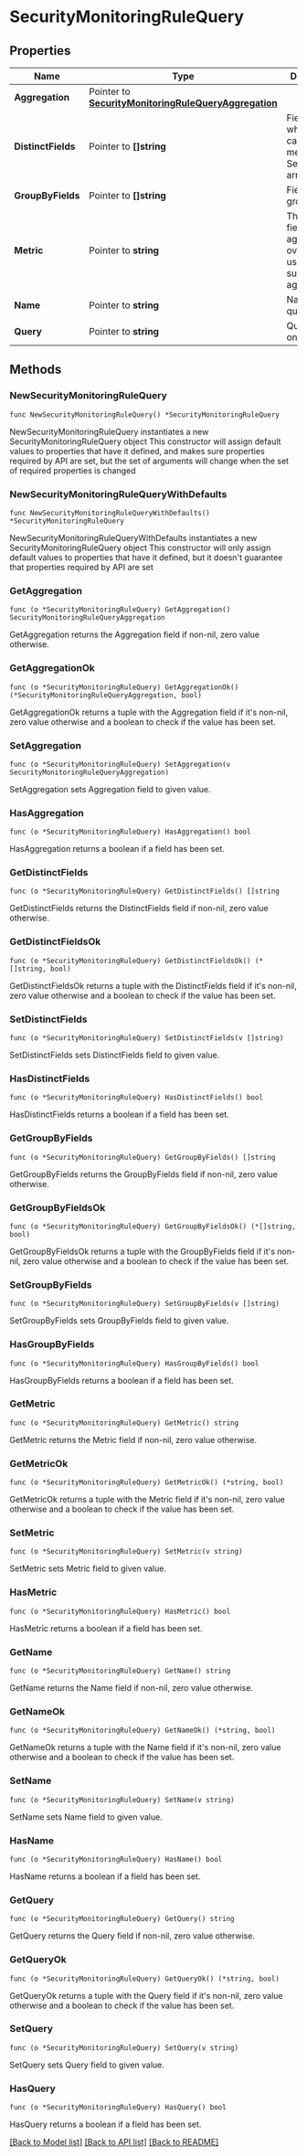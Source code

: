 # SecurityMonitoringRuleQuery

## Properties

Name | Type | Description | Notes
------------ | ------------- | ------------- | -------------
**Aggregation** | Pointer to [**SecurityMonitoringRuleQueryAggregation**](SecurityMonitoringRuleQueryAggregation.md) |  | [optional] 
**DistinctFields** | Pointer to **[]string** | Field for which the cardinality is measured. Sent as an array. | [optional] 
**GroupByFields** | Pointer to **[]string** | Fields to group by. | [optional] 
**Metric** | Pointer to **string** | The target field to aggregate over when using the sum or max aggregations. | [optional] 
**Name** | Pointer to **string** | Name of the query. | [optional] 
**Query** | Pointer to **string** | Query to run on logs. | [optional] 

## Methods

### NewSecurityMonitoringRuleQuery

`func NewSecurityMonitoringRuleQuery() *SecurityMonitoringRuleQuery`

NewSecurityMonitoringRuleQuery instantiates a new SecurityMonitoringRuleQuery object
This constructor will assign default values to properties that have it defined,
and makes sure properties required by API are set, but the set of arguments
will change when the set of required properties is changed

### NewSecurityMonitoringRuleQueryWithDefaults

`func NewSecurityMonitoringRuleQueryWithDefaults() *SecurityMonitoringRuleQuery`

NewSecurityMonitoringRuleQueryWithDefaults instantiates a new SecurityMonitoringRuleQuery object
This constructor will only assign default values to properties that have it defined,
but it doesn't guarantee that properties required by API are set

### GetAggregation

`func (o *SecurityMonitoringRuleQuery) GetAggregation() SecurityMonitoringRuleQueryAggregation`

GetAggregation returns the Aggregation field if non-nil, zero value otherwise.

### GetAggregationOk

`func (o *SecurityMonitoringRuleQuery) GetAggregationOk() (*SecurityMonitoringRuleQueryAggregation, bool)`

GetAggregationOk returns a tuple with the Aggregation field if it's non-nil, zero value otherwise
and a boolean to check if the value has been set.

### SetAggregation

`func (o *SecurityMonitoringRuleQuery) SetAggregation(v SecurityMonitoringRuleQueryAggregation)`

SetAggregation sets Aggregation field to given value.

### HasAggregation

`func (o *SecurityMonitoringRuleQuery) HasAggregation() bool`

HasAggregation returns a boolean if a field has been set.

### GetDistinctFields

`func (o *SecurityMonitoringRuleQuery) GetDistinctFields() []string`

GetDistinctFields returns the DistinctFields field if non-nil, zero value otherwise.

### GetDistinctFieldsOk

`func (o *SecurityMonitoringRuleQuery) GetDistinctFieldsOk() (*[]string, bool)`

GetDistinctFieldsOk returns a tuple with the DistinctFields field if it's non-nil, zero value otherwise
and a boolean to check if the value has been set.

### SetDistinctFields

`func (o *SecurityMonitoringRuleQuery) SetDistinctFields(v []string)`

SetDistinctFields sets DistinctFields field to given value.

### HasDistinctFields

`func (o *SecurityMonitoringRuleQuery) HasDistinctFields() bool`

HasDistinctFields returns a boolean if a field has been set.

### GetGroupByFields

`func (o *SecurityMonitoringRuleQuery) GetGroupByFields() []string`

GetGroupByFields returns the GroupByFields field if non-nil, zero value otherwise.

### GetGroupByFieldsOk

`func (o *SecurityMonitoringRuleQuery) GetGroupByFieldsOk() (*[]string, bool)`

GetGroupByFieldsOk returns a tuple with the GroupByFields field if it's non-nil, zero value otherwise
and a boolean to check if the value has been set.

### SetGroupByFields

`func (o *SecurityMonitoringRuleQuery) SetGroupByFields(v []string)`

SetGroupByFields sets GroupByFields field to given value.

### HasGroupByFields

`func (o *SecurityMonitoringRuleQuery) HasGroupByFields() bool`

HasGroupByFields returns a boolean if a field has been set.

### GetMetric

`func (o *SecurityMonitoringRuleQuery) GetMetric() string`

GetMetric returns the Metric field if non-nil, zero value otherwise.

### GetMetricOk

`func (o *SecurityMonitoringRuleQuery) GetMetricOk() (*string, bool)`

GetMetricOk returns a tuple with the Metric field if it's non-nil, zero value otherwise
and a boolean to check if the value has been set.

### SetMetric

`func (o *SecurityMonitoringRuleQuery) SetMetric(v string)`

SetMetric sets Metric field to given value.

### HasMetric

`func (o *SecurityMonitoringRuleQuery) HasMetric() bool`

HasMetric returns a boolean if a field has been set.

### GetName

`func (o *SecurityMonitoringRuleQuery) GetName() string`

GetName returns the Name field if non-nil, zero value otherwise.

### GetNameOk

`func (o *SecurityMonitoringRuleQuery) GetNameOk() (*string, bool)`

GetNameOk returns a tuple with the Name field if it's non-nil, zero value otherwise
and a boolean to check if the value has been set.

### SetName

`func (o *SecurityMonitoringRuleQuery) SetName(v string)`

SetName sets Name field to given value.

### HasName

`func (o *SecurityMonitoringRuleQuery) HasName() bool`

HasName returns a boolean if a field has been set.

### GetQuery

`func (o *SecurityMonitoringRuleQuery) GetQuery() string`

GetQuery returns the Query field if non-nil, zero value otherwise.

### GetQueryOk

`func (o *SecurityMonitoringRuleQuery) GetQueryOk() (*string, bool)`

GetQueryOk returns a tuple with the Query field if it's non-nil, zero value otherwise
and a boolean to check if the value has been set.

### SetQuery

`func (o *SecurityMonitoringRuleQuery) SetQuery(v string)`

SetQuery sets Query field to given value.

### HasQuery

`func (o *SecurityMonitoringRuleQuery) HasQuery() bool`

HasQuery returns a boolean if a field has been set.


[[Back to Model list]](../README.md#documentation-for-models) [[Back to API list]](../README.md#documentation-for-api-endpoints) [[Back to README]](../README.md)


